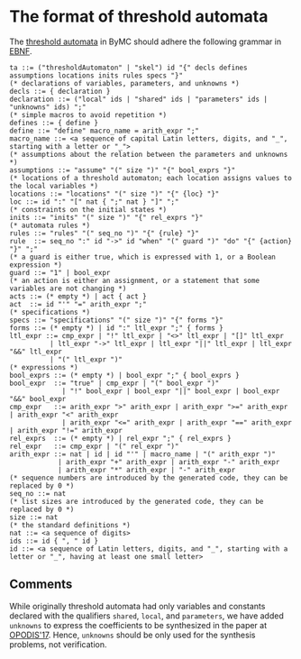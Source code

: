 # The format of threshold automata

The [threshold automata](https://link.springer.com/article/10.1007%2Fs10703-017-0297-4) in ByMC should adhere the following grammar in [EBNF](https://en.wikipedia.org/wiki/Extended_Backus%E2%80%93Naur_form).

```ebnf
ta ::= ("thresholdAutomaton" | "skel") id "{" decls defines assumptions locations inits rules specs "}"
(* declarations of variables, parameters, and unknowns *)
decls ::= { declaration }
declaration ::= ("local" ids | "shared" ids | "parameters" ids | "unknowns" ids) ";"
(* simple macros to avoid repetition *)
defines ::= { define }
define ::= "define" macro_name = arith_expr ";"
macro_name ::= <a sequence of capital Latin letters, digits, and "_", starting with a letter or "_">
(* assumptions about the relation between the parameters and unknowns *)
assumptions ::= "assume" "(" size ")" "{" bool_exprs "}"
(* locations of a threshold automaton; each location assigns values to the local variables *)
locations ::= "locations" "(" size ")" "{" {loc} "}"
loc ::= id ":" "[" nat { ";" nat } "]" ";"
(* constraints on the initial states *)
inits ::= "inits" "(" size ")" "{" rel_exprs "}"
(* automata rules *)
rules ::= "rules" "(" seq_no ")" "{" {rule} "}"
rule  ::= seq_no ":" id "->" id "when" "(" guard ")" "do" "{" {action} "}" ";"
(* a guard is either true, which is expressed with 1, or a Boolean expression *)
guard ::= "1" | bool_expr
(* an action is either an assignment, or a statement that some variables are not changing *)
acts ::= (* empty *) | act { act }
act  ::= id "'" "=" arith_expr ";"
(* specifications *)
specs ::= "specifications" "(" size ")" "{" forms "}"
forms ::= (* empty *) | id ":" ltl_expr ";" { forms }
ltl_expr ::= cmp_expr | "!" ltl_expr | "<>" ltl_expr | "[]" ltl_expr
		  | ltl_expr "->" ltl_expr | ltl_expr "||" ltl_expr | ltl_expr "&&" ltl_expr
		  | "(" ltl_expr ")"
(* expressions *)
bool_exprs ::= (* empty *) | bool_expr ";" { bool_exprs }
bool_expr  ::= "true" | cmp_expr | "(" bool_expr ")"
		     | "!" bool_expr | bool_expr "||" bool_expr | bool_expr "&&" bool_expr
cmp_expr   ::= arith_expr ">" arith_expr | arith_expr ">=" arith_expr | arith_expr "<" arith_expr
		     | arith_expr "<=" arith_expr | arith_expr "==" arith_expr | arith_expr "!=" arith_expr
rel_exprs  ::= (* empty *) | rel_expr ";" { rel_exprs }
rel_expr   ::= cmp_expr | "(" rel_expr ")"
arith_expr ::= nat | id | id "'" | macro_name | "(" arith_expr ")"
			| arith_expr "+" arith_expr | arith_expr "-" arith_expr
			| arith_expr "*" arith_expr | "-" arith_expr 
(* sequence numbers are introduced by the generated code, they can be replaced by 0 *)
seq_no ::= nat
(* list sizes are introduced by the generated code, they can be replaced by 0 *)
size ::= nat
(* the standard definitions *)
nat ::= <a sequence of digits>
ids ::= id { ", " id }
id ::= <a sequence of Latin letters, digits, and "_", starting with a letter or "_", having at least one small letter>
```

## Comments

While originally threshold automata had only variables and constants declared with the qualifiers `shared`, `local`, and `parameters`, we have added `unknowns` to express the coefficients to be synthesized in the paper at [OPODIS'17](http://drops.dagstuhl.de/opus/volltexte/2018/8635/). Hence, `unknowns` should be only used for the synthesis problems, not verification.
